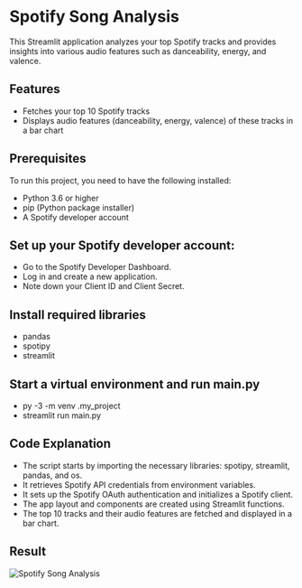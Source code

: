 # Spotify Song Analysis

This Streamlit application analyzes your top Spotify tracks and provides insights into various audio features such as danceability, energy, and valence.

## Features

- Fetches your top 10 Spotify tracks
- Displays audio features (danceability, energy, valence) of these tracks in a bar chart

## Prerequisites

To run this project, you need to have the following installed:

- Python 3.6 or higher
- pip (Python package installer)
- A Spotify developer account

## Set up your Spotify developer account:

- Go to the Spotify Developer Dashboard.
- Log in and create a new application.
- Note down your Client ID and Client Secret.

## Install required libraries
- pandas
- spotipy
- streamlit
## Start a virtual environment and run main.py
- py -3 -m venv .my_project
- streamlit run main.py
## Code Explanation
- The script starts by importing the necessary libraries: spotipy, streamlit, pandas, and os.
- It retrieves Spotify API credentials from environment variables.
- It sets up the Spotify OAuth authentication and initializes a Spotify client.
- The app layout and components are created using Streamlit functions.
- The top 10 tracks and their audio features are fetched and displayed in a bar chart.
## Result
![Spotify Song Analysis]()
